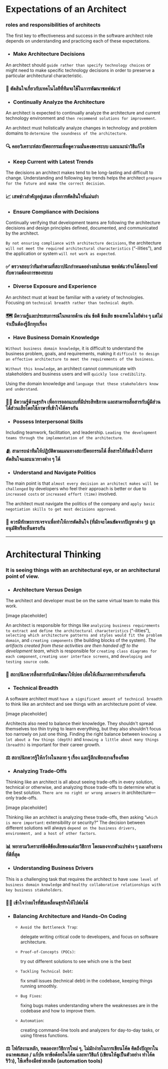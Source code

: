 # Expectations of an Architect
### roles and responsibilities of architects
The first key to effectiveness and success in the software architect role depends on understanding and practicing each of these expectations.

- ### Make Architecture Decisions
An architect should `guide rather than specify technology choices` or might need to make specific technology decisions in order to preserve a particular architectural characteristic.
### 🤔 ตัดสินใจเกี่ยวกับเทคโนโลยีที่ทีมจะใช้ในการพัฒนาซอฟต์แวร์

- ### Continually Analyze the Architecture
An architect is expected to continually analyze the architecture and current technology environment and `then recommend solutions for improvement`.

An architect must holistically analyze changes in technology and problem domains to `determine the soundness of the architecture`. 
### 🔍 คอยวิเคราะห์สถาปัตยกรรมเพื่อดูความมั่นคงของระบบ และแนะนำวิธีแก้ไข

- ### Keep Current with Latest Trends
The decisions an architect makes tend to be long-lasting and difficult to change. Understanding and following key trends helps the architect `prepare for the future and make the correct decision`.
### 📈 เสพข่าวสำคัญอยู่เสมอ เพื่อการตัดสินใจที่แม่นยำ

- ### Ensure Compliance with Decisions
Continually verifying that development teams are following the architecture decisions and design principles defined, documented, and communicated by the architect.

`By not ensuring compliance with architecture decisions`, the architecture `will not meet the required architectural characteristics` (“-ilities”), and the application or system `will not work as expected`.
### ✅ ตรวจสอบว่าทีมทำตามที่สถาปนิกกำหนดอย่างสมํ่าเสมอ ซอฟต์แวร์จะได้ตอบโจทย์กับความต้องการของระบบ

- ### Diverse Exposure and Experience
An architect must at least be familiar with a variety of technologies. Focusing on `technical breadth rather than technical depth`.
### 🗺️ มีความรู้และประสบการณ์ในหลายด้าน เช่น ข้อดี ข้อเสีย ของเทคโนโลยีต่าง ๆ แต่ไม่จำเป็นต้องรู้ลึกทุกเรื่อง

- ### Have Business Domain Knowledge
`Without business domain knowledge`, it is difficult to understand the business problem, goals, and requirements, making it `difficult to design an effective architecture to meet the requirements of the business`.

`Without this knowledge`, an architect cannot communicate with stakeholders and business users and will `quickly lose credibility`. 

Using the domain knowledge and `language that these stakeholders know and understand`.
### 👨‍💼 มีความรู้ด้านธุรกิจ เพื่อการออกแบบที่มีประสิทธิภาพ และสามารถสื่อสารกับผู้มีส่วนได้ส่วนเสียโดยใช้ภาษาที่เข้าใจได้ตรงกัน

- ### Possess Interpersonal Skills
Including teamwork, facilitation, and leadership. `Leading the development teams through the implementation of the architecture`.
### 🫂 สามารถนำทีมให้ปฏิบัติตามแผนทางสถาปัตยกรรมได้ สื่อสารให้ทีมเข้าใจถึงการตัดสินใจและแนวทางต่าง ๆ ได้

- ### Understand and Navigate Politics
The main point is that `almost every decision an architect makes will be challenged` by developers who feel their approach is better or due to `increased costs` or `increased effort (time)` involved.

The architect must navigate the politics of the company and `apply basic negotiation skills to get most decisions approved`.
### 🤌 ควรมีทักษะการเจรจาเพื่อทำให้การตัดสินใจ (ที่มักจะโดนขัดจากปัญหาต่าง ๆ) ถูกอนุมัติหรือเห็นตรงกัน

---

# Architectural Thinking
### It is seeing things with an architectural eye, or an architectural point of view. 

- ### Architecture Versus Design
The architect and developer must be on the same virtual team to make this work.

[image placeholder]

An architect is responsible for things like `analyzing business requirements to extract and define the architectural characteristics` (“-ilities”), `selecting which architecture patterns and styles would fit the problem domain`, and `creating components` (the building blocks of the system). _The artifacts created from these activities are then handed off to the development team_, which is responsible for `creating class diagrams for each component`, `creating user interface screens`, and `developing and testing source code`.

### 👬 สถาปนิกควรสื่อสารกับนักพัฒนาให้บ่อย เพื่อให้เห็นภาพการทำงานที่ตรงกัน

- ### Technical Breadth
A software architect must `have a significant amount of technical breadth` to think like an architect and see things with an architecture point of view.

[image placeholder]

Architects also need to balance their knowledge. They shouldn't spread themselves too thin trying to learn everything, but they also shouldn't focus too narrowly on just one thing. Finding the right balance between `knowing a lot about a few things (depth)` and `knowing a little about many things (breadth)` is important for their career growth.

### ⚖️ สถาปนิกควรรู้ให้กว้างในหลาย ๆ เรื่อง และรู้ลึกเพียงบางเรื่องก็พอ

- ### Analyzing Trade-Offs
Thinking like an architect is all about seeing trade-offs in every solution, technical or otherwise, and analyzing those trade-offs to determine what is the best solution. `There are no right or wrong answers` in architecture—only trade-offs.

[image placeholder]

Thinking like an architect is analyzing these trade-offs, then asking “`which is more important`: extensibility or security?” The decision between different solutions will always `depend on the business drivers, environment, and a host of other factors`.

### 📊 พยายามวิเคราะห์ข้อดีข้อเสียของแต่ละวิธีการ โดยมองจากตัวแปรต่าง ๆ และสร้างทางที่ดีที่สุด

- ### Understanding Business Drivers
This is a challenging task that requires the architect to have `some level of business domain knowledge` and `healthy collaborative relationships with key business stakeholders`.

### 👨‍💼 เข้าใจว่าอะไรที่ขับเคลื่อนธุรกิจให้ไปต่อได้

- ### Balancing Architecture and Hands-On Coding
  - `Avoid the Bottleneck Trap`:
    
    delegate writing critical code to developers, and focus on software architecture.
    
  - `Proof-of-Concepts (POCs)`:
    
    try out different solutions to see which one is the best
    
  - `Tackling Technical Debt`:
    
    fix small issues (technical debt) in the codebase, keeping things running smoothly.
    
  - `Bug Fixes`:
    
    fixing bugs makes understanding where the weaknesses are in the codebase and how to improve them.
    
  - `Automation`:
    
    creating command-line tools and analyzers for day-to-day tasks, or using fitness functions.

### ⚖️ โฟกัสงานหลัก, ทดลองหาวิธีการใหม่ ๆ, ไม่มักง่ายในการเขียนโค้ด คิดถึงปัญหาในอนาคตเสมอ / แก้บัค หาข้อด้อยในโค้ด และหาวิธีแก้ (เขียนให้ดูเป็นตัวอย่าง ทำโค้ดรีวิว), ใช้เครื่องมือช่วยเหลือ (automation tools)
